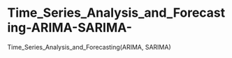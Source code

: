 # Time_Series_Analysis_and_Forecasting-ARIMA-SARIMA-
Time_Series_Analysis_and_Forecasting(ARIMA, SARIMA)
